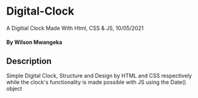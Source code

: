 # Digital-Clock
A Digitial Clock Made With Html, CSS &amp; JS, 10/05/2021

#### By **Wilson Mwangeka**

## Description
Simple Digital Clock, Structure and Design by HTML and CSS respectively while the clock's functionality is made possible with JS using the Date() object 

